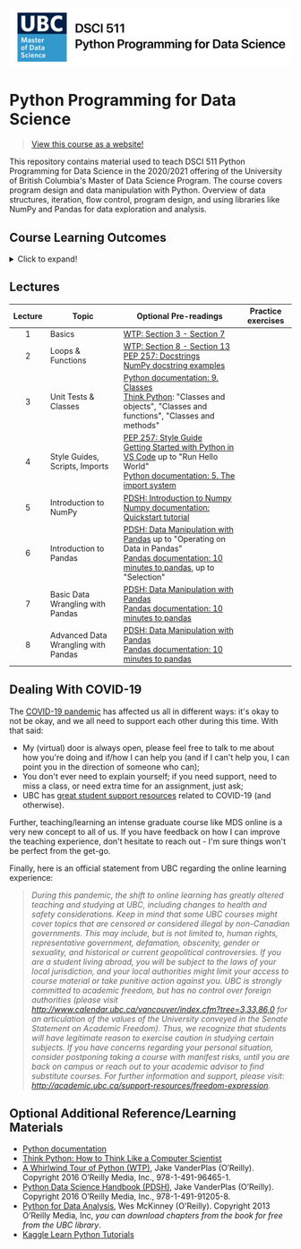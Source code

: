 ![](lectures/img/511_banner.png)

# Python Programming for Data Science

>[View this course as a website!](https://www.tomasbeuzen.com/python-programming-for-data-science/)

This repository contains material used to teach DSCI 511 Python Programming for Data Science in the 2020/2021 offering of the University of British Columbia's Master of Data Science Program.  The course covers program design and data manipulation with Python. Overview of data structures, iteration, flow control, program design, and using libraries like NumPy and Pandas for data exploration and analysis.

## Course Learning Outcomes

<details>
<summary>Click to expand!</summary>
<p>
	
By the end of the course, students are expected to:

1. Translate fundamental programming concepts such as loops, conditionals, etc into Python code.
2. Understand the key data structures in Python.
3. Understand how to write functions in Python and assess if they are correct via unit testing.
4. Know when and how to abstract code (e.g., into functions, or classes) to make it more modular and robust.
5. Produce human-readable code that incorporates best practices of programming, documentation, and coding style.
6. Use NumPy perform common data wrangling and computational tasks in Python.
7. Use Pandas to create and manipulate data structures like Series and DataFrames.
8. Wrangle different types of data in Pandas including numeric data, strings, and datetimes.

</p>
</details>

## Lectures

| Lecture | Topic                               | Optional Pre-readings                                                                                                                                                                                                                                                                             | Practice exercises |
| :-----: | ----------------------------------- | ------------------------------------------------------------------------------------------------------------------------------------------------------------------------------------------------------------------------------------------------------------------------------------------------- | ------------------ |
|    1    | Basics                              | [WTP: Section 3 - Section 7](https://jakevdp.github.io/WhirlwindTourOfPython/index.html)                                                                                                                                                                                                          |
|    2    | Loops & Functions                   | [WTP: Section 8 - Section 13](https://jakevdp.github.io/WhirlwindTourOfPython/index.html)<br>[PEP 257: Docstrings](https://www.python.org/dev/peps/pep-0257/)<br>[NumPy docstring examples](https://sphinxcontrib-napoleon.readthedocs.io/en/latest/example_numpy.html)                           |
|    3    | Unit Tests & Classes                | [Python documentation: 9. Classes](https://docs.python.org/3/tutorial/classes.html)<br>[Think Python](http://greenteapress.com/thinkpython/html/index.html): "Classes and objects", "Classes and functions", "Classes and methods"                                                                |
|    4    | Style Guides, Scripts, Imports      | [PEP 257: Style Guide](https://www.python.org/dev/peps/pep-0008/)<br>[Getting Started with Python in VS Code](https://code.visualstudio.com/docs/python/python-tutorial) up to "Run Hello World"<br>[Python documentation: 5. The import system](https://docs.python.org/3/reference/import.html) |
|    5    | Introduction to NumPy               | [PDSH: Introduction to Numpy](https://jakevdp.github.io/PythonDataScienceHandbook/02.00-introduction-to-numpy.html)<br>[Numpy documentation: Quickstart tutorial](https://numpy.org/doc/1.19/)                                                                                                    |
|    6    | Introduction to Pandas              | [PDSH: Data Manipulation with Pandas](https://jakevdp.github.io/PythonDataScienceHandbook/03.00-introduction-to-pandas.html) up to "Operating on Data in Pandas"<br>[Pandas documentation: 10 minutes to pandas](https://pandas.pydata.org/docs/user_guide/10min.html), up to "Selection"         |
|    7    | Basic Data Wrangling with Pandas    | [PDSH: Data Manipulation with Pandas](https://jakevdp.github.io/PythonDataScienceHandbook/03.00-introduction-to-pandas.html)<br>[Pandas documentation: 10 minutes to pandas](https://pandas.pydata.org/docs/user_guide/10min.html)                                                                |
|    8    | Advanced Data Wrangling with Pandas | [PDSH: Data Manipulation with Pandas](https://jakevdp.github.io/PythonDataScienceHandbook/03.00-introduction-to-pandas.html)<br>[Pandas documentation: 10 minutes to pandas](https://pandas.pydata.org/docs/user_guide/10min.html)                                                                |

## Dealing With COVID-19

The [COVID-19 pandemic](https://www.who.int/emergencies/diseases/novel-coronavirus-2019/events-as-they-happen) has affected us all in different ways: it's okay to not be okay, and we all need to support each other during this time. With that said:

- My (virtual) door is always open, please feel free to talk to me about how you're doing and if/how I can help you (and if I can't help you, I can point you in the direction of someone who can);
- You don't ever need to explain yourself; if you need support, need to miss a class, or need extra time for an assignment, just ask;
- UBC has [great student support resources](https://students.ubc.ca/covid19) related to COVID-19 (and otherwise).

Further, teaching/learning an intense graduate course like MDS online is a very new concept to all of us. If you have feedback on how I can improve the teaching experience, don't hesitate to reach out - I'm sure things won't be perfect from the get-go.

Finally, here is an official statement from UBC regarding the online learning experience:

>*During this pandemic, the shift to online learning has greatly altered teaching and studying at UBC, including changes to health and safety considerations. Keep in mind that some UBC courses might cover topics that are censored or considered illegal by non-Canadian governments. This may include, but is not limited to, human rights, representative government, defamation, obscenity, gender or sexuality, and historical or current geopolitical controversies. If you are a student living abroad, you will be subject to the laws of your local jurisdiction, and your local authorities might limit your access to course material or take punitive action against you. UBC is strongly committed to academic freedom, but has no control over foreign authorities (please visit http://www.calendar.ubc.ca/vancouver/index.cfm?tree=3,33,86,0 for an articulation of the values of the University conveyed in the Senate Statement on Academic Freedom). Thus, we recognize that students will have legitimate reason to exercise caution in studying certain subjects. If you have concerns regarding your personal situation, consider postponing taking a course with manifest risks, until you are back on campus or reach out to your academic advisor to find substitute courses. For further information and support, please visit: http://academic.ubc.ca/support-resources/freedom-expression.*

## Optional Additional Reference/Learning Materials

* [Python documentation](https://docs.python.org/3/index.html)
* [Think Python: How to Think Like a Computer Scientist](https://greenteapress.com/wp/think-python/)
* [A Whirlwind Tour of Python (WTP)](https://jakevdp.github.io/WhirlwindTourOfPython/index.html), Jake VanderPlas (O’Reilly). Copyright 2016 O’Reilly Media, Inc., 978-1-491-96465-1.
* [Python Data Science Handbook (PDSH)](https://github.com/jakevdp/PythonDataScienceHandbook), Jake VanderPlas (O’Reilly). Copyright 2016 O’Reilly Media, Inc., 978-1-491-91205-8.
* [Python for Data Analysis](http://webcat1.library.ubc.ca/vwebv/holdingsInfo?searchId=1382036&recCount=10&recPointer=0&bibId=7430458), Wes McKinney (O'Reilly). Copyright 2013 O’Reilly Media, Inc, *you can download chapters from the book for free from the UBC library*.
* [Kaggle Learn Python Tutorials](https://www.kaggle.com/learn/python)
